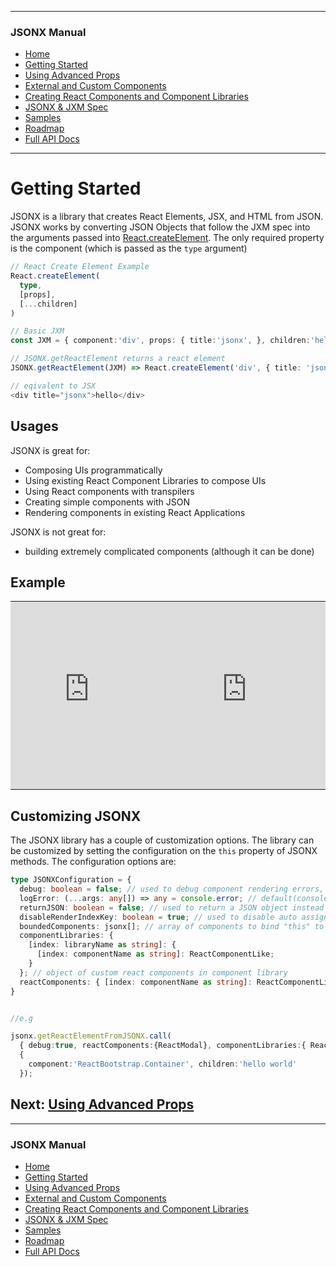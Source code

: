 <link id="viewx-style-style-0" rel="stylesheet" type="text/css" href="https://unpkg.com/highlight.js@9.18.1/styles/darkula.css">
<!-- <script src="https://unpkg.com/highlight.js@9.18.1/lib/highlight.js"> </script> -->

---
### JSONX Manual
 - [Home](https://jsonx.anydata.app)
 - [Getting Started](../getting-started/index.html)
 - [Using Advanced Props](../using-advanced-props/index.html)
 - [External and Custom Components](../using-external-and-custom-components/index.html)
 - [Creating React Components and Component Libraries](../creating-react-components-and-component-libraries/index.html)
 - [JSONX & JXM Spec](../spec/index.html)
 - [Samples](../samples/index.html)
 - [Roadmap](../roadmap/index.html)
 - [Full API Docs](../../index.html)
---

# Getting Started

JSONX is a library that creates React Elements, JSX, and HTML from JSON. JSONX works by converting JSON Objects that follow the JXM spec into the arguments passed into [React.createElement](https://reactjs.org/docs/react-api.html#createelement). The only required property is the component (which is passed as the `type` argument)

```ts
// React Create Element Example
React.createElement(
  type,
  [props],
  [...children]
)

// Basic JXM
const JXM = { component:'div', props: { title:'jsonx', }, children:'hello', };

// JSONX.getReactElement returns a react element 
JSONX.getReactElement(JXM) => React.createElement('div', { title: 'jsonx', }, 'hello');

// eqivalent to JSX 
<div title="jsonx">hello</div> 
```

## Usages

JSONX is great for:
- Composing UIs programmatically
- Using existing React Component Libraries to compose UIs
- Using React components with transpilers
- Creating simple components with JSON
- Rendering components in existing React Applications

JSONX is not great for:
- building extremely complicated components (although it can be done)

## Example
<table style="border:0; width:100%">
  <tr>
    <td style="padding:0"><iframe width="100%" height="300" src="https://jsfiddle.net/yawetse/ka7ghypd/18/embedded/js,html/dark/" allowfullscreen="allowfullscreen" allowpaymentrequest frameborder="0"></iframe>
</td>
    <td style="padding:0"><iframe width="100%" height="300" src="https://jsfiddle.net/yawetse/ka7ghypd/18/embedded/result/dark/" allowfullscreen="allowfullscreen" allowpaymentrequest frameborder="0"></iframe>
</td>
  </tr>
</table>

## Customizing JSONX

The JSONX library has a couple of customization options. The library can be customized by setting the configuration on the `this` property of JSONX methods. The configuration options are:
```typescript
type JSONXConfiguration = {
  debug: boolean = false; // used to debug component rendering errors, and will send exceptions to the logError function
  logError: (...args: any[]) => any = console.error; // default(console.error) by default will log errors to console.error but you can define any custom error logging function
  returnJSON: boolean = false; // used to return a JSON object instead of React Components
  disableRenderIndexKey: boolean = true; // used to disable auto assign props.key
  boundedComponents: jsonx[]; // array of components to bind "this" to
  componentLibraries: { 
    [index: libraryName as string]: {
      [index: componentName as string]: ReactComponentLike;
    } 
  }; // object of custom react components in component library
  reactComponents: { [index: componentName as string]: ReactComponentLike } // custom react components
}


//e.g

jsonx.getReactElementFromJSONX.call(
  { debug:true, reactComponents:{ReactModal}, componentLibraries:{ ReactBootstrap, Antd, } }, //custom options bound to 'this' 
  {
    component:'ReactBootstrap.Container', children:'hello world'
  });
```
 
## Next: [Using Advanced Props](../using-advanced-props/index.html)

---
### JSONX Manual
 - [Home](https://jsonx.anydata.app)
 - [Getting Started](../getting-started/index.html)
 - [Using Advanced Props](../using-advanced-props/index.html)
 - [External and Custom Components](../using-external-and-custom-components/index.html)
 - [Creating React Components and Component Libraries](../creating-react-components-and-component-libraries/index.html)
 - [JSONX & JXM Spec](../spec/index.html)
 - [Samples](../samples/index.html)
 - [Roadmap](../roadmap/index.html)
 - [Full API Docs](../../index.html)
